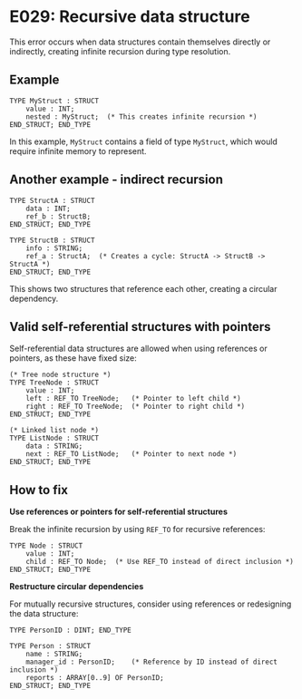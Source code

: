 # E029: Recursive data structure

This error occurs when data structures contain themselves directly or indirectly, creating infinite recursion during type resolution.

## Example

```st
TYPE MyStruct : STRUCT
    value : INT;
    nested : MyStruct;  (* This creates infinite recursion *)
END_STRUCT; END_TYPE
```

In this example, `MyStruct` contains a field of type `MyStruct`, which would require infinite memory to represent.

## Another example - indirect recursion

```st
TYPE StructA : STRUCT
    data : INT;
    ref_b : StructB;
END_STRUCT; END_TYPE

TYPE StructB : STRUCT
    info : STRING;
    ref_a : StructA;  (* Creates a cycle: StructA -> StructB -> StructA *)
END_STRUCT; END_TYPE
```

This shows two structures that reference each other, creating a circular dependency.

## Valid self-referential structures with pointers

Self-referential data structures are allowed when using references or pointers, as these have fixed size:

```st
(* Tree node structure *)
TYPE TreeNode : STRUCT
    value : INT;
    left : REF_TO TreeNode;   (* Pointer to left child *)
    right : REF_TO TreeNode;  (* Pointer to right child *)
END_STRUCT; END_TYPE

(* Linked list node *)
TYPE ListNode : STRUCT
    data : STRING;
    next : REF_TO ListNode;   (* Pointer to next node *)
END_STRUCT; END_TYPE
```

## How to fix

**Use references or pointers for self-referential structures**

Break the infinite recursion by using `REF_TO` for recursive references:

```st
TYPE Node : STRUCT
    value : INT;
    child : REF_TO Node;  (* Use REF_TO instead of direct inclusion *)
END_STRUCT; END_TYPE
```

**Restructure circular dependencies**

For mutually recursive structures, consider using references or redesigning the data structure:

```st
TYPE PersonID : DINT; END_TYPE

TYPE Person : STRUCT
    name : STRING;
    manager_id : PersonID;    (* Reference by ID instead of direct inclusion *)
    reports : ARRAY[0..9] OF PersonID;
END_STRUCT; END_TYPE
```
